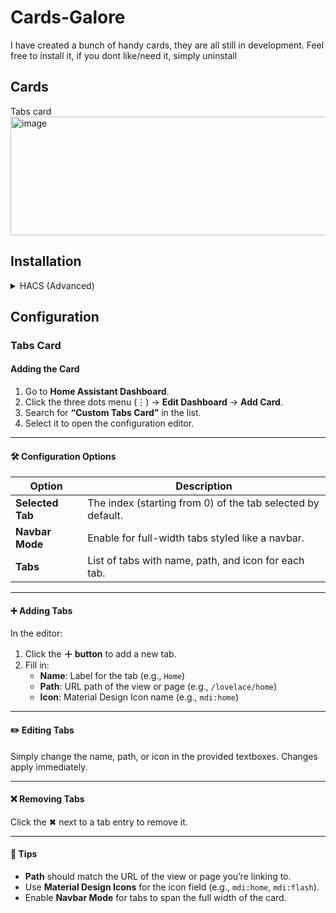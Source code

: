 # Cards-Galore

I have created a bunch of handy cards, they are all still in development.
Feel free to install it, if you dont like/need it, simply uninstall

## Cards

Tabs card <img width="2042" height="190" alt="image" src="https://github.com/user-attachments/assets/9652aaf2-5dfb-4437-816d-f7bf67dfe6c8" />



## Installation



<details>
<summary>HACS (Advanced)</summary>
1. Open HACS in your Home Assistant instance
2. Click the three dots in the top right corner
3. Select "Custom repositories"
4. Add `Dangerdangerau/Cards-Galore` as a repository
5. Set category to "Dashboard"
6. Click "Add"
7. Search for "Cards Galore"
8. Install it and reload your browser
</details>

## Configuration
### Tabs Card

#### Adding the Card

1. Go to **Home Assistant Dashboard**.
2. Click the three dots menu (⋮) → **Edit Dashboard** → **Add Card**.
3. Search for **“Custom Tabs Card”** in the list.
4. Select it to open the configuration editor.

---

#### 🛠 Configuration Options

| Option             | Description                                              |
|--------------------|----------------------------------------------------------|
| **Selected Tab**   | The index (starting from 0) of the tab selected by default. |
| **Navbar Mode**    | Enable for full-width tabs styled like a navbar.         |
| **Tabs**           | List of tabs with name, path, and icon for each tab.     |

---

#### ➕ Adding Tabs

In the editor:  
1. Click the **＋ button** to add a new tab.  
2. Fill in:  
   - **Name**: Label for the tab (e.g., `Home`)  
   - **Path**: URL path of the view or page (e.g., `/lovelace/home`)  
   - **Icon**: Material Design Icon name (e.g., `mdi:home`)  

---

#### ✏️ Editing Tabs

Simply change the name, path, or icon in the provided textboxes. Changes apply immediately.

---

#### ❌ Removing Tabs

Click the ✖ next to a tab entry to remove it.

---

#### 🌟 Tips

- **Path** should match the URL of the view or page you’re linking to.  
- Use **Material Design Icons** for the icon field (e.g., `mdi:home`, `mdi:flash`).  
- Enable **Navbar Mode** for tabs to span the full width of the card.
